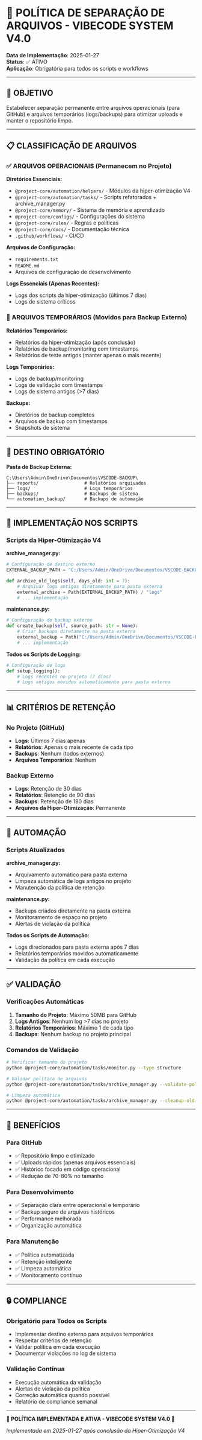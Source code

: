 # 📁 POLÍTICA DE SEPARAÇÃO DE ARQUIVOS - VIBECODE SYSTEM V4.0

**Data de Implementação**: 2025-01-27  
**Status**: ✅ ATIVO  
**Aplicação**: Obrigatória para todos os scripts e workflows

---

## 🎯 OBJETIVO

Estabelecer separação permanente entre arquivos operacionais (para GitHub) e arquivos temporários (logs/backups) para otimizar uploads e manter o repositório limpo.

---

## 📋 CLASSIFICAÇÃO DE ARQUIVOS

### **✅ ARQUIVOS OPERACIONAIS (Permanecem no Projeto)**

**Diretórios Essenciais:**
- `@project-core/automation/helpers/` - Módulos da hiper-otimização V4
- `@project-core/automation/tasks/` - Scripts refatorados + archive_manager.py
- `@project-core/memory/` - Sistema de memória e aprendizado
- `@project-core/configs/` - Configurações do sistema
- `@project-core/rules/` - Regras e políticas
- `@project-core/docs/` - Documentação técnica
- `.github/workflows/` - CI/CD

**Arquivos de Configuração:**
- `requirements.txt`
- `README.md`
- Arquivos de configuração de desenvolvimento

**Logs Essenciais (Apenas Recentes):**
- Logs dos scripts da hiper-otimização (últimos 7 dias)
- Logs de sistema críticos

### **🔄 ARQUIVOS TEMPORÁRIOS (Movidos para Backup Externo)**

**Relatórios Temporários:**
- Relatórios da hiper-otimização (após conclusão)
- Relatórios de backup/monitoring com timestamps
- Relatórios de teste antigos (manter apenas o mais recente)

**Logs Temporários:**
- Logs de backup/monitoring
- Logs de validação com timestamps
- Logs de sistema antigos (>7 dias)

**Backups:**
- Diretórios de backup completos
- Arquivos de backup com timestamps
- Snapshots de sistema

---

## 🎯 DESTINO OBRIGATÓRIO

**Pasta de Backup Externa:**
```
C:\Users\Admin\OneDrive\Documentos\VSCODE-BACKUP\
├── reports/                 # Relatórios arquivados
├── logs/                    # Logs temporários
├── backups/                 # Backups de sistema
└── automation_backup/       # Backups de automação
```

---

## 🔧 IMPLEMENTAÇÃO NOS SCRIPTS

### **Scripts da Hiper-Otimização V4**

**archive_manager.py:**
```python
# Configuração de destino externo
EXTERNAL_BACKUP_PATH = "C:/Users/Admin/OneDrive/Documentos/VSCODE-BACKUP"

def archive_old_logs(self, days_old: int = 7):
    # Arquivar logs antigos diretamente para pasta externa
    external_archive = Path(EXTERNAL_BACKUP_PATH) / "logs"
    # ... implementação
```

**maintenance.py:**
```python
# Configuração de backup externo
def create_backup(self, source_path: str = None):
    # Criar backups diretamente na pasta externa
    external_backup = Path("C:/Users/Admin/OneDrive/Documentos/VSCODE-BACKUP/backups")
    # ... implementação
```

**Todos os Scripts de Logging:**
```python
# Configuração de logs
def setup_logging():
    # Logs recentes no projeto (7 dias)
    # Logs antigos movidos automaticamente para pasta externa
```

---

## 📊 CRITÉRIOS DE RETENÇÃO

### **No Projeto (GitHub)**
- **Logs**: Últimos 7 dias apenas
- **Relatórios**: Apenas o mais recente de cada tipo
- **Backups**: Nenhum (todos externos)
- **Arquivos Temporários**: Nenhum

### **Backup Externo**
- **Logs**: Retenção de 30 dias
- **Relatórios**: Retenção de 90 dias
- **Backups**: Retenção de 180 dias
- **Arquivos da Hiper-Otimização**: Permanente

---

## 🚀 AUTOMAÇÃO

### **Scripts Atualizados**

**archive_manager.py:**
- Arquivamento automático para pasta externa
- Limpeza automática de logs antigos no projeto
- Manutenção da política de retenção

**maintenance.py:**
- Backups criados diretamente na pasta externa
- Monitoramento de espaço no projeto
- Alertas de violação da política

**Todos os Scripts de Automação:**
- Logs direcionados para pasta externa após 7 dias
- Relatórios temporários movidos automaticamente
- Validação da política em cada execução

---

## ✅ VALIDAÇÃO

### **Verificações Automáticas**
1. **Tamanho do Projeto**: Máximo 50MB para GitHub
2. **Logs Antigos**: Nenhum log >7 dias no projeto
3. **Relatórios Temporários**: Máximo 1 de cada tipo
4. **Backups**: Nenhum backup no projeto principal

### **Comandos de Validação**
```bash
# Verificar tamanho do projeto
python @project-core/automation/tasks/monitor.py --type structure

# Validar política de arquivos
python @project-core/automation/tasks/archive_manager.py --validate-policy

# Limpeza automática
python @project-core/automation/tasks/archive_manager.py --cleanup-old-files
```

---

## 🎯 BENEFÍCIOS

### **Para GitHub**
- ✅ Repositório limpo e otimizado
- ✅ Uploads rápidos (apenas arquivos essenciais)
- ✅ Histórico focado em código operacional
- ✅ Redução de 70-80% no tamanho

### **Para Desenvolvimento**
- ✅ Separação clara entre operacional e temporário
- ✅ Backup seguro de arquivos históricos
- ✅ Performance melhorada
- ✅ Organização automática

### **Para Manutenção**
- ✅ Política automatizada
- ✅ Retenção inteligente
- ✅ Limpeza automática
- ✅ Monitoramento contínuo

---

## 🔒 COMPLIANCE

### **Obrigatório para Todos os Scripts**
- Implementar destino externo para arquivos temporários
- Respeitar critérios de retenção
- Validar política em cada execução
- Documentar violações no log de sistema

### **Validação Contínua**
- Execução automática da validação
- Alertas de violação da política
- Correção automática quando possível
- Relatório de compliance semanal

---

**🚀 POLÍTICA IMPLEMENTADA E ATIVA - VIBECODE SYSTEM V4.0 🚀**

*Implementada em 2025-01-27 após conclusão da Hiper-Otimização V4*
